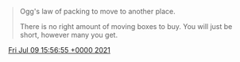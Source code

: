 > Ogg's law of packing to move to another place\.  
>   
> There is no right amount of moving boxes to buy\. You will just be short, however many you get\.

<img src="../../media/tweet.ico" width="12" /> [Fri Jul 09 15:56:55 +0000 2021](https://twitter.com/DromerDenker/status/1413527595497533445)